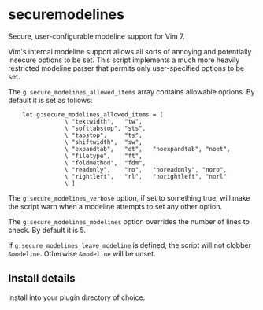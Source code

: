 securemodelines
===============

Secure, user-configurable modeline support for Vim 7. 

Vim's internal modeline support allows all sorts of annoying and potentially
insecure options to be set. This script implements a much more heavily
restricted modeline parser that permits only user-specified options to be set. 

The `g:secure_modelines_allowed_items` array contains allowable options. By
default it is set as follows: 

        let g:secure_modelines_allowed_items = [ 
                    \ "textwidth",   "tw", 
                    \ "softtabstop", "sts", 
                    \ "tabstop",     "ts", 
                    \ "shiftwidth",  "sw", 
                    \ "expandtab",   "et",   "noexpandtab", "noet", 
                    \ "filetype",    "ft", 
                    \ "foldmethod",  "fdm", 
                    \ "readonly",    "ro",   "noreadonly", "noro", 
                    \ "rightleft",   "rl",   "norightleft", "norl" 
                    \ ] 

The `g:secure_modelines_verbose` option, if set to something true, will make the
script warn when a modeline attempts to set any other option. 

The `g:secure_modelines_modelines` option overrides the number of lines to check.
By default it is 5. 

If `g:secure_modelines_leave_modeline` is defined, the script will not clobber
`&modeline`. Otherwise `&modeline` will be unset. 

Install details
---------------

Install into your plugin directory of choice.
